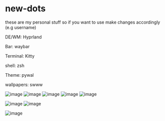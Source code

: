 # new-dots

these are my personal stuff so if you want to use make changes accordingly (e.g username)

DE/WM: Hyprland

Bar: waybar

Terminal: Kitty

shell: zsh

Theme: pywal

wallpapers: swww

![image](https://github.com/ssamin69/new-dots/assets/72408262/ee3c979d-3588-40b0-8a9c-2d4e154fd840)
![image](https://github.com/ssamin69/new-dots/assets/72408262/0367bf0b-8d0c-4cb0-bbf7-57b55808f5fb)
![image](https://github.com/ssamin69/new-dots/assets/72408262/de2995f4-bfc5-4685-9347-7deb900183df)
![image](https://github.com/ssamin69/new-dots/assets/72408262/c89a09c1-4937-4787-ad5f-ecc7b75092ef)
![image](https://github.com/ssamin69/new-dots/assets/72408262/675c493f-7bd5-4405-898f-c2d0b044c332)






![image](https://github.com/ssamin69/new-dots/assets/72408262/b2699495-8625-41c0-a657-5e7874070e23)
![image](https://github.com/ssamin69/new-dots/assets/72408262/c59434ee-90c2-400f-b814-3c0a6a76ba15)



![image](https://github.com/ssamin69/new-dots/assets/72408262/db93cfd9-4d9a-4275-8293-cb1dcf120a94)




